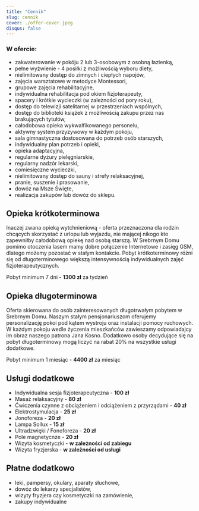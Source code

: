```yaml
---
title: "Cennik"
slug: cennik
cover: ./offer-cover.jpeg
disqus: false
---
```


### W ofercie:
- zakwaterowanie w pokóju 2 lub 3-osobowym z osobną łazienką,
- pełne wyżwienie - 4 posiłki z możliwością wyboru diety,
- nielimitowany dostęp do zimnych i ciepłych napojów,
- zajęcia warsztatowe w metodyce Montessori,
- grupowe zajęcia rehabilitacyjne,
- indywidualna rehabilitacja pod okiem fizjoterapeuty,
- spacery i krótkie wycieczki (w zależności od pory roku),
- dostęp do telewizji satelitarnej w przestrzeniach wspólnych,
- dostęp do biblioteki książek z możliwością zakupu przez nas brakujących tytułów,
- całodobowa opieka wykwalfikowanego personelu,
- aktywny system przyzywowy w każdym pokoju,
- sala gimnastyczna dostosowana do potrzeb osób starszych,
- indywidualny plan potrzeb i opieki,
- opieka adaptacyjna,
- regularne dyżury pielęgniarskie,
- regularny nadzór lekarski,
- comiesięczne wycieczki,
- nielimitowany dostęp do sauny i strefy relaksacyjnej,
- pranie, suszenie i prasowanie,
- dowóz na Msze Święte,
- realizacja zakupów lub dowóz do sklepu.

## Opieka krótkoterminowa

Inaczej zwana opieką wytchnieniową - oferta przeznaczona dla rodzin chcących skorzystać z urlopu lub wyjazdu, nie mającej nikogo kto zapewniłby całodobową opiekę nad osobą starszą. W Srebrnym Domu pomimo otoczenia lasem mamy dobre połączenie Internetowe i zasięg GSM, dlatego możemy pozostać w stałym kontakcie. Pobyt krótkoterminowy różni się od długoterminowego większą intensywnością indywidualnych zajęć fizjoterapeutycznych.

Pobyt minimum 7 dni - **1300 zł** za tydzień

## Opieka długoterminowa

Oferta skierowana do osób zainteresowanych długotrwałym pobytem w Srebrnym Domu. Naszym stałym pensjonariuszom oferujemy personalizację pokoi pod kątem wystroju oraz instalacji pomocy ruchowych. W każdym pokoju wedle życzenia mieszkańców zawieszamy odpowiadajcy im obraz naszego patrona Jana Kosno. Dodatkowo osoby decydujące się na pobyt długoterminowy mogą liczyć na rabat 20% na wszystkie usługi dodatkowe.

Pobyt minimum 1 miesiąc - **4400 zł** za miesiąc

## Usługi dodatkowe
- Indywidualna sesja fizjoterapeutyczna - **100 zł**
- Masaż relaksacyjny - **80 zł**
- Ćwiczenia czynne z obciążeniem i odciążeniem z przyrządami - **40 zł**
- Elektrostymulacja - **25 zł**
- Jonoforeza - **20 zł**
- Lampa Sollux - **15 zł**
- Ultradzwięki / Fonoforeza - **20 zł**
- Pole magnetycnze - **20 zł**
- Wizyta kosmetyczki - **w zależności od zabiegu**
- Wizyta fryzjerska - **w zależności od usługi**

## Płatne dodatkowo
- leki, pampersy, okulary, aparaty słuchowe,
- dowóz do lekarzy specjalistów,
- wizyty fryzjera czy kosmetyczki na zamówienie,
- zakupy indywidualne
